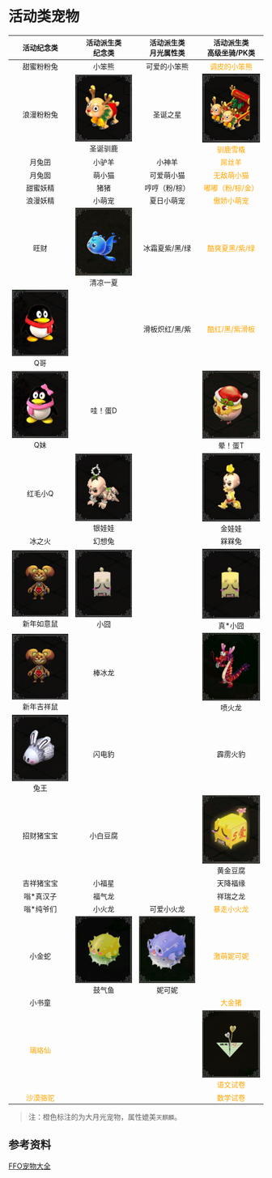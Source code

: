 # 活动类宠物

|                         活动纪念类                          |                 活动派生类<br/>纪念类                  |              活动派生类<br/>月光属性类              |                 活动派生类<br/>高级坐骑/PK类                 |
| :---------------------------------------------------------: | :----------------------------------------------------: | :-------------------------------------------------: | :----------------------------------------------------------: |
|                         甜蜜粉粉兔                          |                         小笨熊                         |                    可爱的小笨熊                     |        <span style="color:orange">调皮的小笨熊</span>        |
|                         浪漫粉粉兔                          | ![](/static/images/game/chongwu/sdxl.jpg)<br/>圣诞驯鹿 |                      圣诞之星                       | <span style="color:orange">![](/static/images/game/chongwu/xlxq.jpg)<br/>驯鹿雪橇</span> |
|                           月兔囝                            |                         小驴羊                         |                       小神羊                        |           <span style="color:orange">屌丝羊</span>           |
|                           月兔囡                            |                         萌小猫                         |                     可爱萌小猫                      |         <span style="color:orange">无敌萌小猫</span>         |
|                          甜蜜妖精                           |                          猪猪                          |                    哼哼（粉/棕）                    |      <span style="color:orange">嘟嘟（粉/棕/金）</span>      |
|                          浪漫妖精                           |                         小萌宠                         |                     夏日小萌宠                      |         <span style="color:orange">傲娇小萌宠</span>         |
|                            旺财                             | ![](/static/images/game/chongwu/qlyx.png)<br/>清凉一夏 |                   冰霜夏紫/黑/绿                    |       <span style="color:orange">酷爽夏黑/紫/绿</span>       |
|       ![](/static/images/game/chongwu/qg.jpg)<br/>Q哥       |                         <br/>                          |                   滑板炽红/黑/紫                    |       <span style="color:orange">酷红/黑/紫滑板</span>       |
|       ![](/static/images/game/chongwu/qm.jpg)<br/>Q妹       |                        哇！蛋D                         |                        <br/>                        |     ![](/static/images/game/chongwu/ydt.png)<br/>晕！蛋T     |
|                           红毛小Q                           |  ![](/static/images/game/chongwu/yww.jpg)<br/>银娃娃   |                        <br/>                        |     ![](/static/images/game/chongwu/jww.jpg)<br/>金娃娃      |
|                           冰之火                            |                         幻想兔                         |                        <br/>                        |                            槑槑兔                            |
| ![](/static/images/game/chongwu/xnryjxs.jpg)<br/>新年如意鼠 |    ![](/static/images/game/chongwu/xj.jpg)<br/>小囧    |                        <br/>                        |     ![](/static/images/game/chongwu/zxj.jpg)<br/>真*小囧     |
| ![](/static/images/game/chongwu/xnryjxs.jpg)<br/>新年吉祥鼠 |                         棒冰龙                         |                        <br/>                        |     ![](/static/images/game/chongwu/phl.png)<br/>喷火龙      |
|      ![](/static/images/game/chongwu/tw.jpg)<br/>兔王       |                         闪电豹                         |                        <br/>                        |                           霹雳火豹                           |
|                         招财猪宝宝                          |                        小白豆腐                        |                        <br/>                        |    ![](/static/images/game/chongwu/hjdf.png)<br/>黄金豆腐    |
|                         吉祥猪宝宝                          |                         小福星                         |                        <br/>                        |                           天降福缘                           |
|                          嗡*真汉子                          |                         福气龙                         |                        <br/>                        |                           祥瑞之龙                           |
|                          嗡*纯爷们                          |                         小火龙                         |                     可爱小火龙                      |         <span style="color:orange">暴走小火龙</span>         |
|                           小金蛇                            |  ![](/static/images/game/chongwu/gqy.png)<br/>鼓气鱼   | ![](/static/images/game/chongwu/nkn.png)<br/>妮可妮 |         <span style="color:orange">激萌妮可妮</span>         |
|                           小书童                            |                         <br/>                          |                        <br/>                        |           <span style="color:orange">大金猪</span>           |
|          <span style="color:orange">璃珞仙</span>           |                         <br/>                          |                        <br/>                        | <span style="color:orange">![](/static/images/game/chongwu/ywsj.png)<br/>语文试卷</span> |
|         <span style="color:orange">沙漠骆驼</span>          |                         <br/>                          |                        <br/>                        |          <span style="color:orange">数学试卷</span>          |

>  注：橙色标注的为大月光宠物，属性媲美`天麒麟`。

## 参考资料

[FFO宠物大全](https://tieba.baidu.com/p/6210440676)